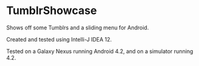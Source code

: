 TumblrShowcase
==============

Shows off some Tumblrs and a sliding menu for Android.

Created and tested using Intelli-J IDEA 12.

Tested on a Galaxy Nexus running Android 4.2, and on a simulator running 4.2.


